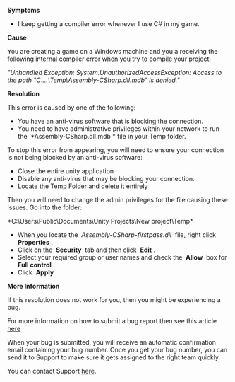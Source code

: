 
        

**Symptoms** 

*   I keep getting a compiler error whenever I use C# in my game.

**Cause** 

You are creating a game on a Windows machine and you a receiving the following internal compiler error when you try to compile your project:

*"Unhandled Exception: System.UnauthorizedAccessException: Access to the path "C:\...\Temp\Assembly-CSharp.dll.mdb" is denied."* 

**Resolution** 

This error is caused by one of the following:

*   You have an anti-virus software that is blocking the connection.
*   You need to have administrative privileges within your network to run the  *Assembly-CSharp.dll.mdb * file in your Temp folder.

To stop this error from appearing, you will need to ensure your connection is not being blocked by an anti-virus software:

*   Close the entire unity application
*   Disable any anti-virus that may be blocking your connection.
*   Locate the Temp Folder and delete it entirely

Then you will need to change the admin privileges for the file causing these issues. Go into the folder:

*C:\Users\Public\Documents\Unity Projects\New project\Temp\* 

*   When you locate the  *Assembly-CSharp-firstpass.dll*  file, right click  **Properties** .
*   Click on the  **Security**  tab and then click  **Edit** .
*   Select your required group or user names and check the  **Allow**  box for  **Full control** .
*   Click  **Apply** 

**More Information** 

If this resolution does not work for you, then you might be experiencing a bug.

For more information on how to submit a bug report then see this article [here](/hc/en-us/articles/206336985-How-do-I-submit-a-bug-report-)

When your bug is submitted, you will receive an automatic confirmation email containing your bug number. Once you get your bug number, you can send it to Support to make sure it gets assigned to the right team quickly.

You can contact Support [here](/hc/en-us/requests/new).

      
